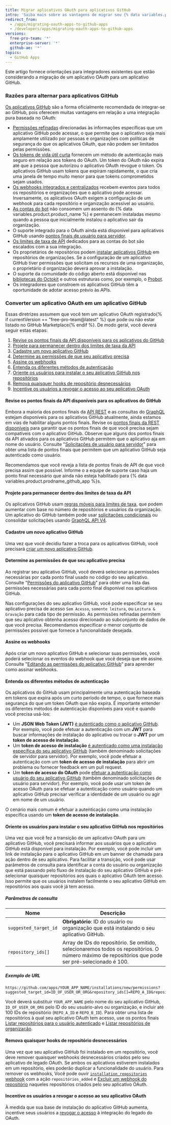 ```yaml
---
title: Migrar aplicativos OAuth para aplicativos GitHub
intro: 'Saiba mais sobre as vantagens de migrar seu {% data variables.product.prodname_oauth_app %} para um {% data variables.product.prodname_github_app %} e como migrar um {% data variables.product.prodname_oauth_app %} que não está listado no {% data variables.product.prodname_marketplace %}.'
redirect_from:
  - /apps/migrating-oauth-apps-to-github-apps
  - /developers/apps/migrating-oauth-apps-to-github-apps
versions:
  free-pro-team: '*'
  enterprise-server: '*'
  github-ae: '*'
topics:
  - GitHub Apps
---
```

Este artigo fornece orientações para integradores existentes que estão considerando a migração de um aplicativo OAuth para um aplicativo GitHub.

### Razões para alternar para aplicativos GitHub

[Os aplicativos GitHub](/apps/) são a forma oficialmente recomendada de integrar-se ao GitHub, pois oferecem muitas vantagens em relação a uma integração pura baseada no OAuth:

- [Permissões refinadas](/apps/differences-between-apps/#requesting-permission-levels-for-resources) direcionadas às informações específicas que um aplicativo GitHub pode acessar, o que permite que o aplicativo seja mais amplamente utilizado por pessoas e organizações com políticas de segurança do que os aplicativos OAuth, que não podem ser limitados pelas permissões.
- [Os tokens de vida útil curta](/apps/differences-between-apps/#token-based-identification) fornecem um método de autenticação mais seguro em relação aos tokens do OAuth. Um token do OAuth não expira até que a pessoa que autorizou o aplicativo OAuth revogue o token. Os aplicativos GitHub usam tokens que expiram rapidamente, o que cria uma janela de tempo muito menor para que tokens comprometidos sejam usados.
- [Os webhooks integrados e centralizados](/apps/differences-between-apps/#webhooks) recebem eventos para todos os repositórios e organizações que o aplicativo pode acessar. Inversamente, os aplicativos OAuth exigem a configuração de um webhook para cada repositório e organização acessível ao usuário.
- [As contas do bot](/apps/differences-between-apps/#machine-vs-bot-accounts) não consomem um assento do {% data variables.product.product_name %} e permanecem instaladas mesmo quando a pessoa que inicialmente instalou o aplicativo sair da organização.
- O suporte integrado para o OAuth ainda está disponível para aplicativos GitHub usando [pontos finais de usuário para servidor](/apps/building-github-apps/identifying-and-authorizing-users-for-github-apps/).
- [Os limites de taxa de API](/apps/building-github-apps/understanding-rate-limits-for-github-apps/) dedicados para as contas do bot são escalados com a sua integração.
- Os proprietários de repositórios podem [instalar aplicativos GitHub](/apps/differences-between-apps/#who-can-install-github-apps-and-authorize-oauth-apps) em repositórios de organizações. Se a configuração de um aplicativo GitHub tiver permissões que solicitam os recursos de uma organização, o proprietário d organização deverá aprovar a instalação.
- O suporte da comunidade do código aberto está disponível nas [bibliotecas do Octokit](/rest/overview/libraries) e outros estruturas como, por exemplo, o [Probot](https://probot.github.io/).
- Os integradores que constroem os aplicativos GitHub têm a oportunidade de adotar acesso prévio às APIs.

### Converter um aplicativo OAuth em um aplicativo GitHub

Essas diretrizes assumem que você tem um aplicativo OAuth registrado{% if currentVersion == "free-pro-team@latest" %} que pode ou não estar listado no GitHub Marketplace{% endif %}. De modo geral, você deverá seguir estas etapas:

1. [Revise os pontos finais da API disponíveis para os aplicativos do GitHub](#review-the-available-api-endpoints-for-github-apps)
1. [Projete para permanecer dentro dos limites de taxa da API](#design-to-stay-within-api-rate-limits)
1. [Cadastre um novo aplicativo GitHub](#register-a-new-github-app)
1. [Determine as permissões de que seu aplicativo precisa](#determine-the-permissions-your-app-requires)
1. [Assine os webhooks](#subscribe-to-webhooks)
1. [Entenda os diferentes métodos de autenticação](#understand-the-different-methods-of-authentication)
1. [Oriente os usuários para instalar o seu aplicativo GitHub nos repositórios](#direct-users-to-install-your-github-app-on-repositories)
1. [Remova quaisquer hooks de repositório desnecessários](#remove-any-unnecessary-repository-hooks)
1. [Incentive os usuários a revogar o acesso ao seu aplicativo OAuth](#encourage-users-to-revoke-access-to-your-oauth-app)

#### Revise os pontos finais da API disponíveis para os aplicativos do GitHub

Embora a maioria dos pontos finais da [API REST](/rest) e as consultas do [GraphQL](/graphql) estejam disponíveis para os aplicativos GitHub atualmente, ainda estamos em vias de habilitar alguns pontos finais. Revise os [pontos finais da REST disponíveis](/rest/overview/endpoints-available-for-github-apps) para garantir que os pontos finais de que você precisa sejam compatíveis com o aplicativo GitHub. Observe que alguns dos pontos finais da API ativados para os aplicativos GitHub permitem que o aplicativo aja em nome do usuário. Consulte "[Solicitações de usuário para servidor](/apps/building-github-apps/identifying-and-authorizing-users-for-github-apps/#user-to-server-requests)" para obter uma lista de pontos finais que permitem que um aplicativo GitHub seja autenticado como usuário.

Recomendamos que você reveja a lista de pontos finais de API de que você precisa assim que possível. Informe o a equipe de suporte caso haja um ponto final necessário que ainda não esteja habilitado para {% data variables.product.prodname_github_app %}s.

#### Projete para permanecer dentro dos limites de taxa da API

Os aplicativos GitHub usam [regras móveis para limites de taxa](/apps/building-github-apps/understanding-rate-limits-for-github-apps/), que podem aumentar com base no número de repositórios e usuários da organização. Um aplicativo do GitHub também pode usar [solicitações condicionais](/rest#conditional-requests) ou consolidar solicitações usando [GraphQL API V4](/graphql).

#### Cadastre um novo aplicativo GitHub

Uma vez que você decidiu fazer a troca para os aplicativos GitHub, você precisará [criar um novo aplicativo GitHub](/apps/building-github-apps/).

#### Determine as permissões de que seu aplicativo precisa

Ao registrar seu aplicativo GitHub, você deverá selecionar as permissões necessárias por cada ponto final usado no código do seu aplicativo. Consulte "[Permissões do aplicativo GitHub](/rest/reference/permissions-required-for-github-apps)" para obter uma lista das permissões necessárias para cada ponto final disponível nos aplicativos GitHub.

Nas configurações do seu aplicativo GitHub, você pode especificar se seu aplicativo precisa de acesso `Sem Acesso`, `somente leitura`, ou `Leitura & Gravação` para cada tipo de permissão. As permissões refinadas permitem que seu aplicativo obtenha acesso direcionado ao subconjunto de dados de que você precisa. Recomendamos especificar o menor conjunto de permissões possível que fornece a funcionalidade desejada.

#### Assine os webhooks

Após criar um novo aplicativo GitHub e selecionar suas permissões, você poderá selecionar os eventos do webhook que você deseja que ele assine. Consulte "[Editando as permissões do aplicativo GitHub](/apps/managing-github-apps/editing-a-github-app-s-permissions/)" para aprender como assinar webhooks.

#### Entenda os diferentes métodos de autenticação

Os aplicativos do GitHub usam principalmente uma autenticação baseada em tokens que expira após um curto período de tempo, o que fornece mais segurança do que um token OAuth que não expira. É importante entender os diferentes métodos de autenticação disponíveis para você e quando você precisa usá-los:

* Um **JSON Web Token (JWT)** [é autenticado como o aplicativo GitHub](/apps/building-github-apps/authenticating-with-github-apps/#authenticating-as-a-github-app). Por exemplo, você pode efetuar a autenticação com um **JWT** para buscar informações de instalação do aplicativo ou trocar o **JWT** por um **token de acesso de instalação**.
* Um **token de acesso de instalação** [é autenticado como uma instalação específica do seu aplicativo GitHub](/apps/building-github-apps/authenticating-with-github-apps/#authenticating-as-an-installation) (também denominado solicitações de servidor para servidor). Por exemplo, você pode efetuar a autenticação com um **token de acesso de instalação** para abrir um problema ou fornecer feedback em um pull request.
* Um **token de acesso do OAuth** pode [efetuar a autenticação como usuário do seu aplicativo GitHub](/apps/building-github-apps/identifying-and-authorizing-users-for-github-apps/#identifying-users-on-your-site) (também denominado solicitações de usuário para servidor). Por exemplo, você pode usar um token de acesso OAuth para se efetuar a autenticação como usuário quando um aplicativo GitHub precisar verificar a identidade de um usuário ou agir em nome de um usuário.

O cenário mais comum é efetuar a autenticação como uma instalação específica usando um **token de acesso de instalação**.

#### Oriente os usuários para instalar o seu aplicativo GitHub nos repositórios

Uma vez que você fez a transição de um aplicativo OAuth para um aplicativo GitHub, você precisará informar aos usuários que o aplicativo GitHub está disponível para instalação. Por exemplo, você pode incluir um link de instalação para o aplicativo GitHub em um banner de chamada para ação dentro de seu aplicativo. Para facilitar a transição, você pode usar parâmetros de consulta para identificar a conta do usuário ou organização que está passando pelo fluxo de instalação do seu aplicativo GitHub e pré-selecionar quaisquer repositórios aos quais o aplicativo OAuth tem acesso. Isso permite que os usuários instalem facilmente o seu aplicativo GitHub em repositórios aos quais você já tem acesso.

##### Parâmetros de consulta

| Nome                  | Descrição                                                                                                                                          |
| --------------------- | -------------------------------------------------------------------------------------------------------------------------------------------------- |
| `suggested_target_id` | **Obrigatório**: ID do usuário ou organização que está instalando o seu aplicativo GitHub.                                                         |
| `repository_ids[]`    | Array de IDs do repositório. Se omitido, selecionaremos todos os repositórios. O número máximo de repositórios que pode ser pré-selecionado é 100. |

##### Exemplo de URL
```
https://github.com/apps/YOUR_APP_NAME/installations/new/permissions?suggested_target_id=ID_OF_USER_OR_ORG&repository_ids[]=REPO_A_ID&repository_ids[]=REPO_B_ID
```

Você deverá substituir `YOUR_APP_NAME` pelo nome do seu aplicativo GitHub, `ID_OF_USER_OR_ORG` pelo ID do seu usuário-alvo ou organização, e incluir até 100 IDs de repositório (`REPO_A_ID` e `REPO_B_ID`). Para obter uma lista de repositórios à qual seu aplicativo OAuth tem acesso, use os pontos finais [Listar repositórios para o usuário autenticado](/rest/reference/repos#list-repositories-for-the-authenticated-user) e [Listar repositórios de organização](/rest/reference/repos#list-organization-repositories).

#### Remova quaisquer hooks de repositório desnecessários

Uma vez que seu aplicativo GitHub foi instalado em um repositório, você deve remover quaisquer webhooks desnecessários criados pelo seu aplicativo de legado OAuth. Se ambos os aplicativos estiverem instalados em um repositório, eles poderão duplicar a funcionalidade do usuário. Para remover os webhooks, Você pode ouvir [`installation_repositories` webhook](/webhooks/event-payloads/#installation_repositories) com a ação `repositórios_added` e [Excluir um webhook do repositório](/rest/reference/repos#delete-a-repository-webhook) naqueles repositórios criados pelo seu aplicativo OAuth.

#### Incentive os usuários a revogar o acesso ao seu aplicativo OAuth

À medida que sua base de instalação do aplicativo GitHub aumenta, incentive seus usuários a [revogar o acesso](/articles/authorizing-oauth-apps/) à integração do legado do OAuth.
